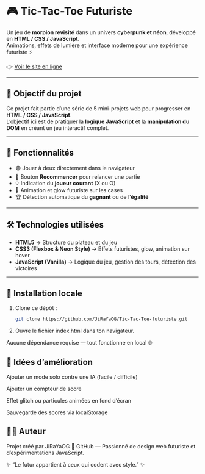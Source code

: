 # 🎮 Tic-Tac-Toe Futuriste

Un jeu de **morpion revisité** dans un univers **cyberpunk et néon**, développé en **HTML / CSS / JavaScript**.  
Animations, effets de lumière et interface moderne pour une expérience futuriste ⚡

👉 [Voir le site en ligne](https://jirayaog.github.io/Tic-Tac-Toe-futuriste/)

---

## 🧠 Objectif du projet

Ce projet fait partie d’une série de 5 mini-projets web pour progresser en **HTML / CSS / JavaScript**.  
L’objectif ici est de pratiquer la **logique JavaScript** et la **manipulation du DOM** en créant un jeu interactif complet.

---

## 🚀 Fonctionnalités

- 🟣 Jouer à deux directement dans le navigateur  
- 🔄 Bouton **Recommencer** pour relancer une partie  
- 💡 Indication du **joueur courant** (X ou O)  
- 🌈 Animation et glow futuriste sur les cases  
- 🏆 Détection automatique du **gagnant** ou de l’**égalité**

---

## 🛠️ Technologies utilisées

- **HTML5** → Structure du plateau et du jeu  
- **CSS3 (Flexbox & Neon Style)** → Effets futuristes, glow, animation sur hover  
- **JavaScript (Vanilla)** → Logique du jeu, gestion des tours, détection des victoires

---

## 💾 Installation locale

1. Clone ce dépôt :
   ```bash
   git clone https://github.com/JiRaYaOG/Tic-Tac-Toe-futuriste.git

2. Ouvre le fichier index.html dans ton navigateur.

Aucune dépendance requise — tout fonctionne en local 🌐

## 🧩 Idées d’amélioration

Ajouter un mode solo contre une IA (facile / difficile)

Ajouter un compteur de score

Effet glitch ou particules animées en fond d’écran

Sauvegarde des scores via localStorage

## 👨‍💻 Auteur

Projet créé par JiRaYaOG
💎 GitHub
 — Passionné de design web futuriste et d’expérimentations JavaScript.

✨ “Le futur appartient à ceux qui codent avec style.” ✨
